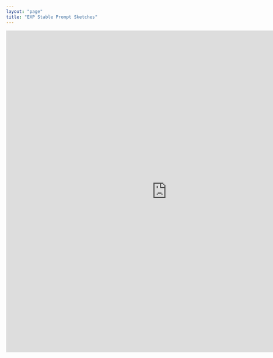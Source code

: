 ```yaml
---
layout: "page"
title: "EXP Stable Prompt Sketches"
---
```


<iframe style="width:880px;height:880px;border:0px;" src="https://cables.gl/view/65207ecc5a5a8ae4ab5f6253"></iframe>
